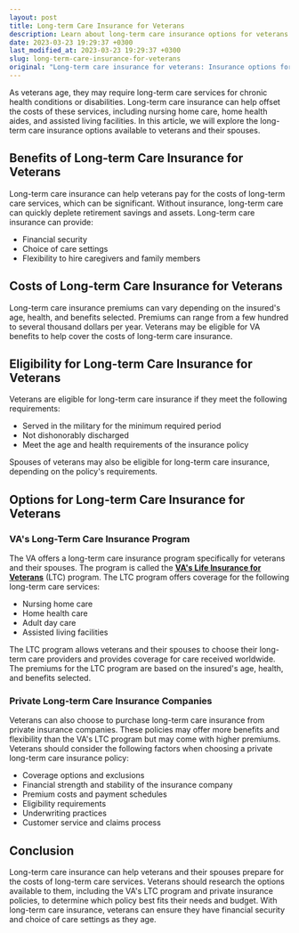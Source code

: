 ```yaml
---
layout: post
title: Long-term Care Insurance for Veterans
description: Learn about long-term care insurance options for veterans and their spouses, including benefits, costs, and eligibility requirements.
date: 2023-03-23 19:29:37 +0300
last_modified_at: 2023-03-23 19:29:37 +0300
slug: long-term-care-insurance-for-veterans
original: "Long-term care insurance for veterans: Insurance options for veterans and their spouses."
---
```

As veterans age, they may require long-term care services for chronic health conditions or disabilities. Long-term care insurance can help offset the costs of these services, including nursing home care, home health aides, and assisted living facilities. In this article, we will explore the long-term care insurance options available to veterans and their spouses.

## Benefits of Long-term Care Insurance for Veterans

Long-term care insurance can help veterans pay for the costs of long-term care services, which can be significant. Without insurance, long-term care can quickly deplete retirement savings and assets. Long-term care insurance can provide:

- Financial security
- Choice of care settings
- Flexibility to hire caregivers and family members

## Costs of Long-term Care Insurance for Veterans

Long-term care insurance premiums can vary depending on the insured's age, health, and benefits selected. Premiums can range from a few hundred to several thousand dollars per year. Veterans may be eligible for VA benefits to help cover the costs of long-term care insurance. 

## Eligibility for Long-term Care Insurance for Veterans

Veterans are eligible for long-term care insurance if they meet the following requirements:

- Served in the military for the minimum required period
- Not dishonorably discharged
- Meet the age and health requirements of the insurance policy

Spouses of veterans may also be eligible for long-term care insurance, depending on the policy's requirements. 

## Options for Long-term Care Insurance for Veterans

### VA's Long-Term Care Insurance Program

The VA offers a long-term care insurance program specifically for veterans and their spouses. The program is called the **[VA's Life Insurance for Veterans](https://www.va.gov/life-insurance/options-eligibility/long-term-care-insurance/)** (LTC) program. The LTC program offers coverage for the following long-term care services:

- Nursing home care
- Home health care
- Adult day care
- Assisted living facilities

The LTC program allows veterans and their spouses to choose their long-term care providers and provides coverage for care received worldwide. The premiums for the LTC program are based on the insured's age, health, and benefits selected.

### Private Long-term Care Insurance Companies

Veterans can also choose to purchase long-term care insurance from private insurance companies. These policies may offer more benefits and flexibility than the VA's LTC program but may come with higher premiums. Veterans should consider the following factors when choosing a private long-term care insurance policy:

- Coverage options and exclusions
- Financial strength and stability of the insurance company
- Premium costs and payment schedules
- Eligibility requirements
- Underwriting practices
- Customer service and claims process

## Conclusion

Long-term care insurance can help veterans and their spouses prepare for the costs of long-term care services. Veterans should research the options available to them, including the VA's LTC program and private insurance policies, to determine which policy best fits their needs and budget. With long-term care insurance, veterans can ensure they have financial security and choice of care settings as they age.